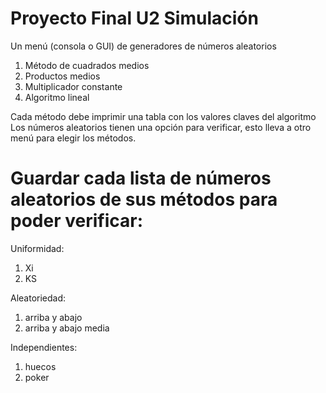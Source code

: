 # Proyecto Final U2 Simulación 

Un menú (consola o GUI) de generadores de números aleatorios

1. Método de cuadrados medios
2. Productos medios
3. Multiplicador constante
4. Algoritmo lineal
	
Cada método debe imprimir una tabla con los valores claves del algoritmo
Los números aleatorios tienen una opción para verificar, esto lleva a otro menú para elegir los métodos.

# Guardar cada lista de números aleatorios de sus métodos para poder verificar:

Uniformidad:
1. Xi
2. KS

Aleatoriedad:
1. arriba y abajo
2. arriba y abajo media

Independientes:
1. huecos
2. poker